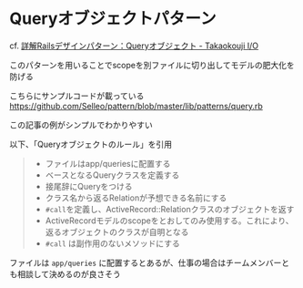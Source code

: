 # Queryオブジェクトパターン

cf. [詳解Railsデザインパターン：Queryオブジェクト - Takaokouji I/O](https://takaokouji.github.io/output/query-object/)

このパターンを用いることでscopeを別ファイルに切り出してモデルの肥大化を防げる

こちらにサンプルコードが載っている
https://github.com/Selleo/pattern/blob/master/lib/patterns/query.rb

この記事の例がシンプルでわかりやすい

以下、「Queryオブジェクトのルール」を引用

> - ファイルはapp/queriesに配置する
> - ベースとなるQueryクラスを定義する 
> - 接尾辞にQueryをつける
> - クラス名から返るRelationが予想できる名前にする
> - `#call`を定義し、ActiveRecord::Relationクラスのオブジェクトを返す
> - ActiveRecordモデルのscopeをとおしてのみ使用する。これにより、返るオブジェクトのクラスが自明となる
> - `#call` は副作用のないメソッドにする

ファイルは `app/queries` に配置するとあるが、仕事の場合はチームメンバーとも相談して決めるのが良さそう
